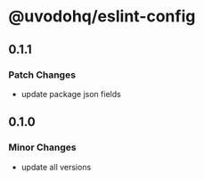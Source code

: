 # @uvodohq/eslint-config

## 0.1.1

### Patch Changes

- update package json fields

## 0.1.0

### Minor Changes

- update all versions
